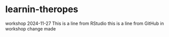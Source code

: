 # learnin-theropes
workshop 2024-11-27
This is a line from RStudio
this is a line from GitHub
in workshop change made
